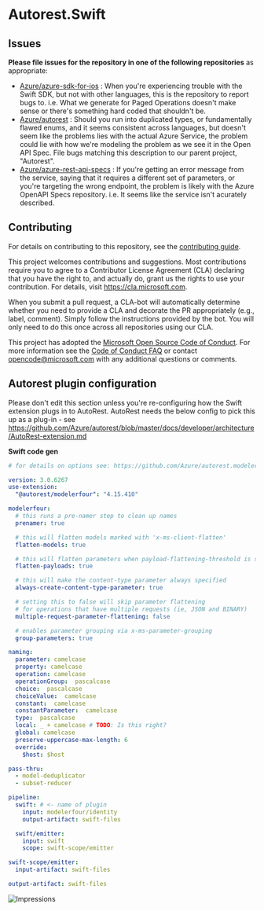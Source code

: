 # Autorest.Swift

## Issues
**Please file issues for the repository in one of the following repositories** as appropriate:

  - [Azure/azure-sdk-for-ios](https://github.com/Azure/azure-sdk-for-ios/issues) : When you're experiencing trouble with the Swift SDK, but not with other languages, this is the repository to report bugs to. i.e. What we generate for Paged Operations doesn't make sense or there's something hard coded that shouldn't be.
  - [Azure/autorest](https://github.com/Azure/autorest) : Should you run into duplicated types, or fundamentally flawed enums, and it seems consistent across languages, but doesn't seem like the problems lies with the actual Azure Service, the problem could lie with how we're modeling the problem as we see it in the Open API Spec. File bugs matching this description to our parent project, "Autorest".
  - [Azure/azure-rest-api-specs](https://github.com/Azure/azure-rest-api-specs) : If you're getting an error message from the service, saying that it requires a different set of parameters, or you're targeting the wrong endpoint, the problem is likely with the Azure OpenAPI Specs repository. i.e. It seems like the service isn't acurately described.

## Contributing

For details on contributing to this repository, see the [contributing guide](CONTRIBUTING.md).

This project welcomes contributions and suggestions. Most contributions require you to agree to a Contributor License Agreement (CLA) declaring that you have the right to, and actually do, grant us the rights to use your contribution. For details, visit
https://cla.microsoft.com.

When you submit a pull request, a CLA-bot will automatically determine whether you need to provide a CLA and decorate the PR appropriately (e.g., label, comment). Simply follow the instructions provided by the bot. You will only need to do this once across all repositories using our CLA.

This project has adopted the [Microsoft Open Source Code of Conduct](https://opensource.microsoft.com/codeofconduct/). For more information see the [Code of Conduct FAQ](https://opensource.microsoft.com/codeofconduct/faq/) or contact [opencode@microsoft.com](mailto:opencode@microsoft.com) with any additional questions or comments.

## Autorest plugin configuration

Please don't edit this section unless you're re-configuring how the Swift extension plugs in to AutoRest. AutoRest needs the below config to pick this up as a plug-in - see https://github.com/Azure/autorest/blob/master/docs/developer/architecture/AutoRest-extension.md

**Swift code gen**

``` yaml
# for details on options see: https://github.com/Azure/autorest.modelerfour/blame/master/modelerfour/readme.md

version: 3.0.6267
use-extension:
  "@autorest/modelerfour": "4.15.410"

modelerfour:
  # this runs a pre-namer step to clean up names
  prenamer: true

  # this will flatten models marked with 'x-ms-client-flatten'
  flatten-models: true

  # this will flatten parameters when payload-flattening-threshold is specified (or marked in the input spec)
  flatten-payloads: true

  # this will make the content-type parameter always specified
  always-create-content-type-parameter: true

  # setting this to false will skip parameter flattening 
  # for operations that have multiple requests (ie, JSON and BINARY)
  multiple-request-parameter-flattening: false

  # enables parameter grouping via x-ms-parameter-grouping
  group-parameters: true

naming:
  parameter: camelcase
  property: camelcase
  operation: camelcase
  operationGroup:  pascalcase
  choice:  pascalcase
  choiceValue:  camelcase
  constant:  camelcase
  constantParameter:  camelcase
  type:  pascalcase
  local: _ + camelcase # TODO: Is this right?
  global: camelcase
  preserve-uppercase-max-length: 6
  override:
    $host: $host

pass-thru:
  - model-deduplicator
  - subset-reducer

pipeline:
  swift: # <- name of plugin 
    input: modelerfour/identity
    output-artifact: swift-files

  swift/emitter:
    input: swift
    scope: swift-scope/emitter

swift-scope/emitter:
  input-artifact: swift-files

output-artifact: swift-files
```

![Impressions](https://azure-sdk-impressions.azurewebsites.net/api/impressions/azure-sdk-for-ios%2FREADME.png)
